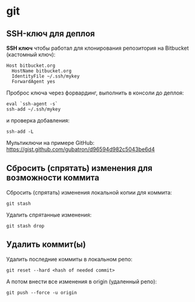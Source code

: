 # git

## SSH-ключ для деплоя

**SSH ключ** чтобы работал для клонирования репозитория на Bitbucket (кастомный ключ):
```
Host bitbucket.org
  HostName bitbucket.org
  IdentityFile ~/.ssh/mykey
  ForwardAgent yes
```

Проброс ключа через форвардинг, выполнить в консоли до деплоя:
```
eval `ssh-agent -s`
ssh-add ~/.ssh/mykey
```
и проверка добавления:
```
ssh-add -L
```

Мультиключи на примере GitHub: https://gist.github.com/gubatron/d96594d982c5043be6d4


## Сбросить (спрятать) изменения для возможности коммита

Сбросить (спрятать) изменения локальной копии для коммита:
```
git stash
```

Удалить спрятанные изменения:
```
git stash drop
```

## Удалить коммит(ы)

Удалить последние коммиты в локальном репо:
```
git reset --hard <hash of needed commit>
```

А потом внести все изменения в origin (удаленный репо):
```
git push --force -u origin
```
